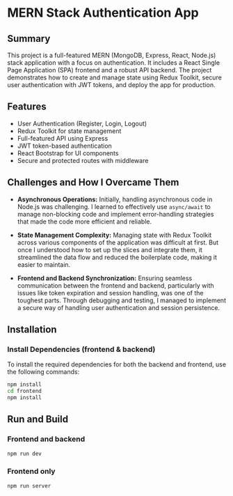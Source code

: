 # MERN Stack Authentication App

## Summary
This project is a full-featured MERN (MongoDB, Express, React, Node.js) stack application with a focus on authentication. It includes a React Single Page Application (SPA) frontend and a robust API backend. The project demonstrates how to create and manage state using Redux Toolkit, secure user authentication with JWT tokens, and deploy the app for production.

## Features
- User Authentication (Register, Login, Logout)
- Redux Toolkit for state management
- Full-featured API using Express
- JWT token-based authentication
- React Bootstrap for UI components
- Secure and protected routes with middleware

## Challenges and How I Overcame Them

- **Asynchronous Operations:** Initially, handling asynchronous code in Node.js was challenging. I learned to effectively use `async/await` to manage non-blocking code and implement error-handling strategies that made the code more efficient and reliable.

- **State Management Complexity:** Managing state with Redux Toolkit across various components of the application was difficult at first. But once I understood how to set up the slices and integrate them, it streamlined the data flow and reduced the boilerplate code, making it easier to maintain.

- **Frontend and Backend Synchronization:** Ensuring seamless communication between the frontend and backend, particularly with issues like token expiration and session handling, was one of the toughest parts. Through debugging and testing, I managed to implement a secure way of handling user authentication and session persistence.

## Installation

### Install Dependencies (frontend & backend)
To install the required dependencies for both the backend and frontend, use the following commands:
```bash
npm install
cd frontend
npm install
```
## Run and Build 

### Frontend and backend 
```bash
npm run dev
```
### Frontend only 
```bash
npm run server
```
